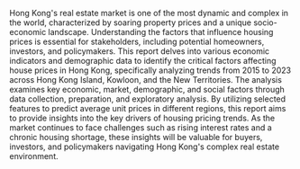 Hong Kong's real estate market is one of the most dynamic and complex
in the world, characterized by soaring property prices and a unique
socio-economic landscape. Understanding the factors that influence
housing prices is essential for stakeholders, including potential
homeowners, investors, and policymakers. This report delves into
various economic indicators and demographic data to identify the critical
factors affecting house prices in Hong Kong, specifically analyzing
trends from 2015 to 2023 across Hong Kong Island, Kowloon, and the
New Territories.
The analysis examines key economic, market, demographic, and social
factors through data collection, preparation, and exploratory analysis. By
utilizing selected features to predict average unit prices in different
regions, this report aims to provide insights into the key drivers of
housing pricing trends. As the market continues to face challenges such
as rising interest rates and a chronic housing shortage, these insights
will be valuable for buyers, investors, and policymakers navigating Hong
Kong's complex real estate environment.
